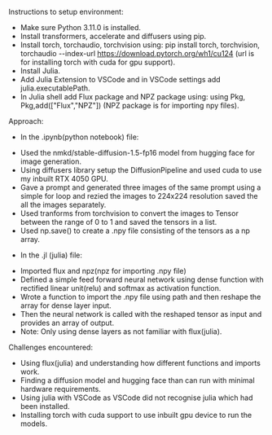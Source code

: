 Instructions to setup environment:
- Make sure Python 3.11.0 is installed.
- Install transformers, accelerate and diffusers using pip.
- Install torch, torchaudio, torchvision using: pip install torch, torchvision, torchaudio --index-url https://download.pytorch.org/wh1/cu124 (url is for installing torch with cuda for gpu support).
- Install Julia.
- Add Julia Extension to VSCode and in VSCode settings add julia.executablePath.
- In Julia shell add Flux package and NPZ package using: using Pkg, Pkg,add(["Flux","NPZ"]) (NPZ package is for importing npy files).

Approach:
* In the .ipynb(python notebook) file:
- Used the nmkd/stable-diffusion-1.5-fp16 model from hugging face for image generation.
- Using diffusers library setup the DiffusionPipeline and used cuda to use my inbuilt RTX 4050 GPU.
- Gave a prompt and generated three images of the same prompt using a simple for loop and rezied the images to 224x224 resolution saved the all the images separately.
- Used tranforms from torchvision to convert the images to Tensor between the range of 0 to 1 and saved the tensors in a list.
- Used np.save() to create a .npy file consisting of the tensors as a np array.
* In the .jl (julia) file:
- Imported flux and npz(npz for importing .npy file)
- Defined a simple feed forward neural network using dense function with rectified linear unit(relu) and softmax as activation function.
- Wrote a function to import the .npy file using path and then reshape the array for dense layer input.
- Then the neural network is called with the reshaped tensor as input and provides an array of output.
- Note: Only using dense layers as not familiar with flux(julia).

Challenges encountered:
- Using flux(julia) and understanding how different functions and imports work.
- Finding a diffusion model and hugging face than can run with minimal hardware requirements.
- Using julia with VSCode as VSCode did not recognise julia which had been installed.
- Installing torch with cuda support to use inbuilt gpu device to run the models.


